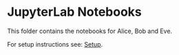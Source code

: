 # JupyterLab Notebooks

This folder contains the notebooks for Alice, Bob and Eve.

For setup instructions see: [Setup](../markdown/setup.md).
